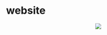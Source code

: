 # website

<p align="center">
  <img src="https://media.giphy.com/media/l2JdTkHW1KZPdvdS0/giphy.gif" />
</p>
